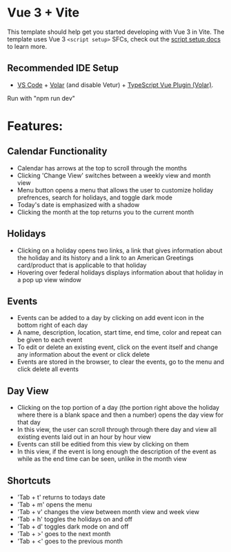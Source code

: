 # Vue 3 + Vite

This template should help get you started developing with Vue 3 in Vite. The template uses Vue 3 `<script setup>` SFCs, check out the [script setup docs](https://v3.vuejs.org/api/sfc-script-setup.html#sfc-script-setup) to learn more.

## Recommended IDE Setup

-   [VS Code](https://code.visualstudio.com/) + [Volar](https://marketplace.visualstudio.com/items?itemName=Vue.volar) (and disable Vetur) + [TypeScript Vue Plugin (Volar)](https://marketplace.visualstudio.com/items?itemName=Vue.vscode-typescript-vue-plugin).

Run with "npm run dev"

# Features:

## Calendar Functionality

-   Calendar has arrows at the top to scroll through the months
-   Clicking 'Change View' switches between a weekly view and month view
-   Menu button opens a menu that allows the user to customize holiday prefrences, search for holidays, and toggle dark mode
-   Today's date is emphasized with a shadow
-   Clicking the month at the top returns you to the current month

## Holidays

-   Clicking on a holiday opens two links, a link that gives information about the holiday and its history and a link to an American Greetings card/product that is applicable to that holiday
-   Hovering over federal holidays displays information about that holiday in a pop up view window

## Events

-   Events can be added to a day by clicking on add event icon in the bottom right of each day
-   A name, description, location, start time, end time, color and repeat can be given to each event
-   To edit or delete an existing event, click on the event itself and change any information about the event or click delete
-   Events are stored in the browser, to clear the events, go to the menu and click delete all events

## Day View

-   Clicking on the top portion of a day (the portion right above the holiday where there is a blank space and then a number) opens the day view for that day
-   In this view, the user can scroll through through there day and view all existing events laid out in an hour by hour view
-   Events can still be editied from this view by clicking on them
-   In this view, if the event is long enough the description of the event as while as the end time can be seen, unlike in the month view

## Shortcuts

-   'Tab + t' returns to todays date
-   'Tab + m' opens the menu
-   'Tab + v' changes the view between month view and week view
-   'Tab + h' toggles the holidays on and off
-   'Tab + d' toggles dark mode on and off
-   'Tab + >' goes to the next month
-   'Tab + <' goes to the previous month
